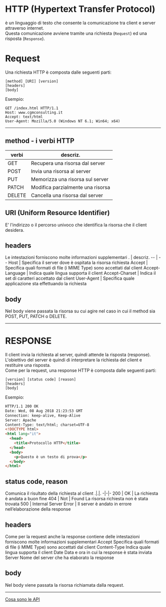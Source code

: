 # HTTP (Hypertext Transfer Protocol)
è un linguaggio di testo che consente la comunicazione tra client e server attraverso internet.  
Questa comunicazione avviene tramite una richiesta (`Request`) ed una risposta (`Response`).

# Request
Una richiesta HTTP è composta dalle seguenti parti:  
```
[method] [URI] [version]
[headers]
[body]
```
Esempio:  
```
GET /index.html HTTP/1.1  
Host: www.cgmconsulting.it  
Accept: text/html  
User-Agent: Mozilla/5.0 (Windows NT 6.1; Win64; x64)  
```

---
## method - i verbi HTTP
verbi | descriz.
-- | --
GET | Recupera una risorsa dal server
POST | Invia una risorsa al server
PUT | Memorizza una risorsa sul server
PATCH | Modifica parzialmente una risorsa
DELETE | Cancella una risorsa dal server

## URI (Uniform Resource Identifier)
E’ l'indirizzo o il percorso univoco che identifica la risorsa che il client desidera.

## headers
Le intestazioni forniscono molte informazioni supplementari
 . | descriz.
-- | --
Host | Specifica il server dove è ospitata la risorsa richiesta
Accept | Specifica quali formati di file (i MIME Type) sono accettati dal client
Accept-Language | Indica quale lingua supporta il client
Accept-Charset | Indica il set di caratteri accettato dal client
User-Agent | Specifica quale applicazione sta effettuando la richiesta

## body
Nel body viene passata la risorsa su cui agire nel caso in cui il method sia POST, PUT, PATCH o DELETE.

---
# RESPONSE
Il client invia la richiesta al server, quindi attende la risposta (response). L'obiettivo del server è quindi di interpretare la richiesta del client e restituire una risposta.  
Come per la request, una response HTTP è composta dalle seguenti parti:  
```
[version] [status code] [reason]
[headers]
[body]
```
Esempio:
```html
HTTP/1.1 200 OK
Date: Wed, 08 Aug 2018 21:23:53 GMT
Connection: keep-alive, Keep-Alive
Server: Apache
Content-Type: text/html; charset=UTF-8
<!DOCTYPE html>
<html lang="it">
  <head>
    <title>Protocollo HTTP</title>
  </head>
  <body>
    <p>Questo è un testo di prova</p>
  </body>
</html>
```
## status code, reason
Comunica il risultato della richiesta al client
.|.|.
-|-|-
200 | OK | La richiesta è andata a buon fine
404 | Not | Found La risorsa richiesta non è stata trovata
500 | Internal Server Error | Il server è andato in errore nell’elaborazione della response

## headers
Come per la request anche la response contiene delle intestazioni forniscono molte
informazioni supplementari
Accept Specifica quali formati di file (i MIME Type) sono accettati dal client
Content-Type Indica quale lingua supporta il client
Date Data e ora in cui la response è stata inviata
Server Nome del server che ha elaborato la response

## body
Nel body viene passata la risorsa richiamata dalla request.

---
[Cosa sono le API](https://www.redhat.com/it/topics/api)